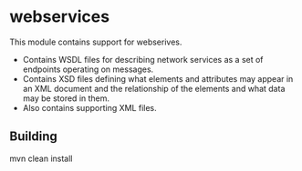 # webservices
This module contains support for webserives.

* Contains WSDL files for describing network services as a set of endpoints operating on messages.
* Contains XSD files defining what elements and attributes may appear in an XML document and the relationship of the elements and what data may be stored in them.
* Also contains supporting XML files.

## Building
  mvn clean install
